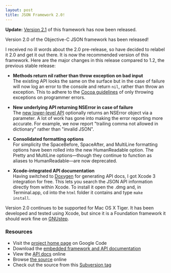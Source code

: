 ```yaml
---
layout: post
title: JSON Framework 2.0!
---
```


**Update:**
[Version 2.1](http://devblog.brautaset.org/2008/08/30/json-framework-21/) of this framework has now been released.

Version 2.0 of the Objective-C JSON framework has been released!

I received no ill words about the 2.0 pre-release, so have decided to relabel it 2.0 and get it out there. It is now the recommended version of this framework. Here are the major changes in this release compared to 1.2, the previous stable release:

* **Methods return nil rather than throw exception on bad input**<br/>
The existing API looks the same on the surface but in the case of failure will now log an error to the console and return <code>nil</code>, rather than throw an exception. This to adhere to the <a href="http://developer.apple.com/ReleaseNotes/Cocoa/RN-ObjectiveC/index.html#//apple_ref/doc/uid/TP40004309-DontLinkElementID_11">Cocoa guidelines</a> of only throwing exceptions on programmer errors.

* **New underlying API returning NSError in case of failure**<br/>
The <a href="http://code.brautaset.org/JSON/interface_s_b_j_s_o_n.html">new lower-level API</a> optionally returns an NSError object via a parameter. A lot of work has gone into making the error reporting more accurate. For example, we now report "trailing comma not allowed in dictionary" rather than "invalid JSON".

* **Consolidated formatting options**<br/>
For simplicity the SpaceBefore, SpaceAfter, and MultiLine formatting options have been rolled into the new HumanReadable option. The Pretty and MultiLine options&mdash;though they continue to function as aliases to HumanReadable&mdash;are now deprecated.

* **Xcode-integrated API documentation**<br/>
Having switched to <a href="http://www.stack.nl/~dimitri/doxygen/">Doxygen</a> for generating API docs, I got Xcode&nbsp;3 integration for free. This lets you search the JSON API information directly from within Xcode. To install it open the .dmg and, in Terminal.app, cd into the <code>html</code> folder it contains and type <code>make install</code>.


Version 2.0 continues to be supported for Mac OS X Tiger. It has been developed and tested using Xcode, but since it is a Foundation framework it should work fine on <a href="http://gnustep.org/">GNUstep</a>.

<h3>Resources</h3>

* Visit the <a href="http://code.google.com/p/json-framework/">project home page</a> on Google Code
* Download the <a href="http://json-framework.googlecode.com/files/JSON_2.0.dmg">embedded framework and API documentation</a>
* View the <a href="http://code.brautaset.org/JSON/">API docs</a> online
* Browse <a href="http://code.google.com/p/json-framework/source/browse/tags/2.0">the source</a> online
* Check out the source from this <a href="http://json-framework.googlecode.com/svn/tags/2.0/">Subversion tag</a>

